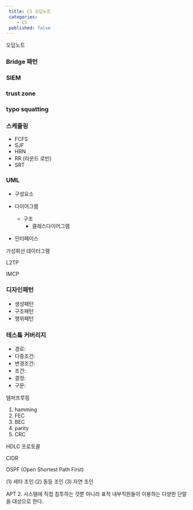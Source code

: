 ```yaml
---
 title: CS 오답노트
 categories: 
    - CS
 published: false
---
```



오답노트

### Bridge 패턴

### SIEM




### trust zone
### typo squatting


### 스케쥴링
- FCFS
- SJF
- HRN
- RR (라운드 로빈)
- SRT


### UML
- 구성요소
- 다이어그램
    - 구조
        - 클래스다이어그램
        
- 인터페이스


가성회선
데이터그램

L2TP

IMCP





### 디자인패턴
- 생성패턴
- 구조패턴
- 행위패턴


### 테스틐 커버리지
- 경로:
- 다중조건:
- 변경조건:
- 조건:
- 결정:
- 구문:


템퍼프루핑



1. hamming
2. FEC
3. BEC
4. parity
5. CRC

HDLC 프로토콜

CIDR

OSPF (Open Shortest Path First)


(1) 세타 조인
(2) 동등 조인
(3) 자연 조인


APT
2. 시스템에 직접 침투하는 것뿐 아니라 표적 내부직원들이 이용하는 다양한 단말을 대상으로 한다.

